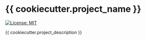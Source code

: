 # {{ cookiecutter.project_name }}

[![License: MIT](https://img.shields.io/badge/License-MIT-yellow.svg)](https://opensource.org/licenses/MIT)

{{ cookiecutter.project_description }}

